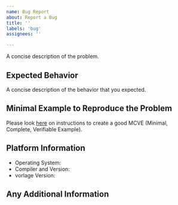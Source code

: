 ```yaml
---
name: Bug Report
about: Report a Bug
title: ''
labels: 'bug'
assignees: ''

---
```


A concise description of the problem.

## Expected Behavior
A concise description of the behavior that you expected.

## Minimal Example to Reproduce the Problem
Please look [here](https://orgvorlage.github.io/contributing/bug_report/mcve)
on instructions to create a good MCVE (Minimal, Complete, Verifiable Example).

## Platform Information
- Operating System:
- Compiler and Version:
- vorlage Version:

## Any Additional Information


